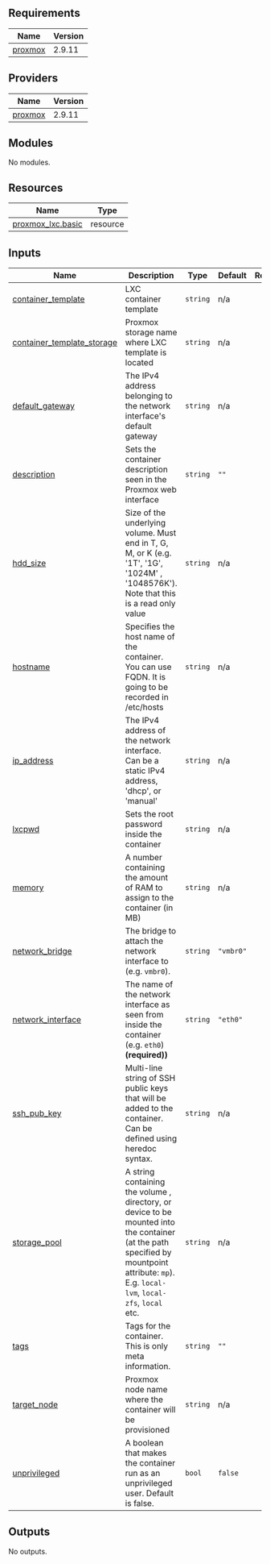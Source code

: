 ## Requirements

| Name | Version |
|------|---------|
| <a name="requirement_proxmox"></a> [proxmox](#requirement\_proxmox) | 2.9.11 |

## Providers

| Name | Version |
|------|---------|
| <a name="provider_proxmox"></a> [proxmox](#provider\_proxmox) | 2.9.11 |

## Modules

No modules.

## Resources

| Name | Type |
|------|------|
| [proxmox_lxc.basic](https://registry.terraform.io/providers/telmate/proxmox/2.9.11/docs/resources/lxc) | resource |

## Inputs

| Name | Description | Type | Default | Required |
|------|-------------|------|---------|:--------:|
| <a name="input_container_template"></a> [container\_template](#input\_container\_template) | LXC container template | `string` | n/a | yes |
| <a name="input_container_template_storage"></a> [container\_template\_storage](#input\_container\_template\_storage) | Proxmox storage name where LXC template is located | `string` | n/a | yes |
| <a name="input_default_gateway"></a> [default\_gateway](#input\_default\_gateway) | The IPv4 address belonging to the network interface's default gateway | `string` | n/a | yes |
| <a name="input_description"></a> [description](#input\_description) | Sets the container description seen in the Proxmox web interface | `string` | `""` | no |
| <a name="input_hdd_size"></a> [hdd\_size](#input\_hdd\_size) | Size of the underlying volume. Must end in T, G, M, or K (e.g. '1T', '1G', '1024M' , '1048576K'). Note that this is a read only value | `string` | n/a | yes |
| <a name="input_hostname"></a> [hostname](#input\_hostname) | Specifies the host name of the container. You can use FQDN. It is going to be recorded in /etc/hosts | `string` | n/a | yes |
| <a name="input_ip_address"></a> [ip\_address](#input\_ip\_address) | The IPv4 address of the network interface. Can be a static IPv4 address, 'dhcp', or 'manual' | `string` | n/a | yes |
| <a name="input_lxcpwd"></a> [lxcpwd](#input\_lxcpwd) | Sets the root password inside the container | `string` | n/a | yes |
| <a name="input_memory"></a> [memory](#input\_memory) | A number containing the amount of RAM to assign to the container (in MB) | `string` | n/a | yes |
| <a name="input_network_bridge"></a> [network\_bridge](#input\_network\_bridge) | The bridge to attach the network interface to (e.g. `vmbr0`). | `string` | `"vmbr0"` | no |
| <a name="input_network_interface"></a> [network\_interface](#input\_network\_interface) | The name of the network interface as seen from inside the container (e.g. `eth0`) **(required))** | `string` | `"eth0"` | no |
| <a name="input_ssh_pub_key"></a> [ssh\_pub\_key](#input\_ssh\_pub\_key) | Multi-line string of SSH public keys that will be added to the container. Can be defined using heredoc syntax. | `string` | n/a | yes |
| <a name="input_storage_pool"></a> [storage\_pool](#input\_storage\_pool) | A string containing the volume , directory, or device to be mounted into the container (at the path specified by mountpoint attribute: `mp`). E.g. `local-lvm`, `local-zfs`, `local` etc. | `string` | n/a | yes |
| <a name="input_tags"></a> [tags](#input\_tags) | Tags for the container. This is only meta information. | `string` | `""` | no |
| <a name="input_target_node"></a> [target\_node](#input\_target\_node) | Proxmox node name where the container will be provisioned | `string` | n/a | yes |
| <a name="input_unprivileged"></a> [unprivileged](#input\_unprivileged) | A boolean that makes the container run as an unprivileged user. Default is false. | `bool` | `false` | no |

## Outputs

No outputs.
